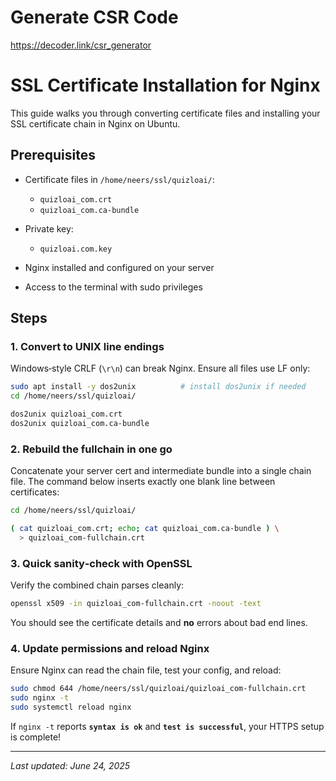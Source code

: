 # Generate CSR Code 
https://decoder.link/csr_generator


# SSL Certificate Installation for Nginx

This guide walks you through converting certificate files and installing your SSL certificate chain in Nginx on Ubuntu.

## Prerequisites

* Certificate files in `/home/neers/ssl/quizloai/`:

  * `quizloai_com.crt`
  * `quizloai_com.ca-bundle`
* Private key:

  * `quizloai.com.key`
* Nginx installed and configured on your server
* Access to the terminal with sudo privileges

## Steps

### 1. Convert to UNIX line endings

Windows‑style CRLF (`\r\n`) can break Nginx. Ensure all files use LF only:

```bash
sudo apt install -y dos2unix          # install dos2unix if needed
cd /home/neers/ssl/quizloai/

dos2unix quizloai_com.crt
dos2unix quizloai_com.ca-bundle
```

### 2. Rebuild the fullchain in one go

Concatenate your server cert and intermediate bundle into a single chain file. The command below inserts exactly one blank line between certificates:

```bash
cd /home/neers/ssl/quizloai/

( cat quizloai_com.crt; echo; cat quizloai_com.ca-bundle ) \
  > quizloai_com-fullchain.crt
```

### 3. Quick sanity‑check with OpenSSL

Verify the combined chain parses cleanly:

```bash
openssl x509 -in quizloai_com-fullchain.crt -noout -text
```

You should see the certificate details and **no** errors about bad end lines.

### 4. Update permissions and reload Nginx

Ensure Nginx can read the chain file, test your config, and reload:

```bash
sudo chmod 644 /home/neers/ssl/quizloai/quizloai_com-fullchain.crt
sudo nginx -t
sudo systemctl reload nginx
```

If `nginx -t` reports **`syntax is ok`** and **`test is successful`**, your HTTPS setup is complete!

---

*Last updated: June 24, 2025*
